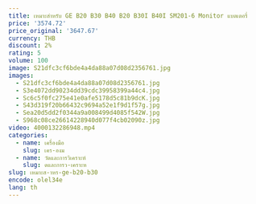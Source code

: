 ```yaml
---
title: เหมาะสําหรับ GE B20 B30 B40 B20 B30I B40I SM201-6 Monitor แบตเตอรี่
price: '3574.72'
price_original: '3647.67'
currency: THB
discount: 2%
rating: 5
volume: 100
image: S21dfc3cf6bde4a4da88a07d08d2356761.jpg
images:
  - S21dfc3cf6bde4a4da88a07d08d2356761.jpg
  - S3e4072dd90234dd39cdc39958399a44c4.jpg
  - Sc6c5f0fc275e41e0afe5178d5c81b9dcK.jpg
  - S43d319f20b66432c9694a52e1f9d1f57g.jpg
  - Sea20d5dd2f0344a9a008499d4085f542W.jpg
  - S968c08ce26614228940d077f4cb02090z.jpg
video: 4000132286948.mp4
categories:
  - name: เครื่องมือ
    slug: เคร-องม
  - name: วัดและการวิเคราะห์
    slug: ดและการว-เคราะห
slug: เหมาะส-าหร-ge-b20-b30
encode: olel34e
lang: th
---
```

  